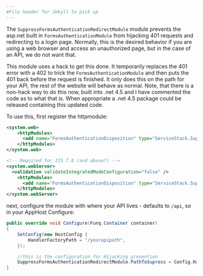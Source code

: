 ```yaml
---
#File header for Jekyll to pick up 
---
```

The `SuppressFormsAuthenticationRedirectModule` module prevents the asp.net built in `FormsAuthenticationModule` from hijacking 401 requests and redirecting to a login page.  Normally, this is the desired behavior if you are using a web browser and access an unauthorized page, but in the case of an API, we do not want that.

This module uses a hack to get this done.  It temporarily replaces the 401 error with a 402 to trick the `FormsAuthenticationModule` and then puts the 401 back before the request is finished.   It only does this on the path for your API, the rest of the website will behave as normal.   Note, that there is a non-hack way to do this now, built into .net 4.5 and I have commented the code as to what that is.  When appropriate a .net 4.5 package could be released containing this updated code.

To use this, first register the httpmodule:

```xml
<system.web>
    <httpModules>
      <add name="FormsAuthenticationDisposition" type="ServiceStack.SuppressFormsAuthenticationRedirectModule, ServiceStack" />
    </httpModules>
</system.web>

<!-- Required for IIS 7.0 (and above?) -->
<system.webServer>
  <validation validateIntegratedModeConfiguration="false" />
    <httpModules>
      <add name="FormsAuthenticationDisposition" type="ServiceStack.SuppressFormsAuthenticationRedirectModule, ServiceStack" />
    </httpModules>
</system.webServer>
```

next, configure the module with where your API lives - defaults to `/api`, so in your AppHost Configure:

```csharp
public override void Configure(Funq.Container container)
{
    SetConfig(new HostConfig {
        HandlerFactoryPath = "/yourapipath",
    });

    //this is the configuration for Hijacking prevention
    SuppressFormsAuthenticationRedirectModule.PathToSupress = Config.HandlerFactoryPath;
}
```